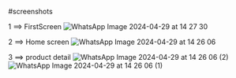 #screenshots

 1 ==> FirstScreen
 ![WhatsApp Image 2024-04-29 at 14 27 30](https://github.com/bouaouinemgithub/ApplicationCar/assets/117988160/7d99e681-35c1-4caa-b82f-6889f50e792b)

 2 ==> Home screen
 ![WhatsApp Image 2024-04-29 at 14 26 06](https://github.com/bouaouinemgithub/ApplicationCar/assets/117988160/cd78805e-8c04-48e3-b5fd-69e57b423a24)

 3 ==> product detail ![WhatsApp Image 2024-04-29 at 14 26 06 (2)](https://github.com/bouaouinemgithub/ApplicationCar/assets/117988160/d1a80486-8b51-42cf-ab88-1b78e7c7aace)
![WhatsApp Image 2024-04-29 at 14 26 06 (1)](https://github.com/bouaouinemgithub/ApplicationCar/assets/117988160/01d41503-78ce-45c5-9917-a4469032bebe)
